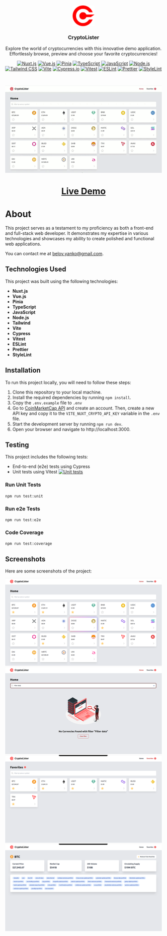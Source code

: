 <p align="center">
<img src="./public/img/logo.svg" alt="CryptoLister" width=70 />
</p>
<h3 align="center">CryptoLister</h3>
<p align="center">Explore the world of cryptocurrencies with this innovative demo application. Effortlessly browse, preview and choose your favorite cryptocurrencies!</p>


<p align="center">
<a href="https://nuxt.com/"><img src="https://img.shields.io/badge/Nuxt.js-%23ffffff.svg?style=for-the-badge&logo=nuxt.js&logoColor=00DC82" alt="Nuxt.js"></a>
<a href="https://vuejs.org/"><img src="https://img.shields.io/badge/Vue.js-%234FC08D.svg?style=for-the-badge&logo=vue.js&logoColor=white" alt="Vue.js"></a>
<a href="https://pinia.vuejs.org/"><img src="https://img.shields.io/badge/Pinia-%23ecb732.svg?style=for-the-badge" alt="Pinia"></a>
<a href="https://www.typescriptlang.org/"><img src="https://img.shields.io/badge/TypeScript-%233178C6.svg?style=for-the-badge&logo=typescript&logoColor=white" alt="TypeScript"></a>
<a href="https://developer.mozilla.org/en-US/docs/Web/JavaScript"><img src="https://img.shields.io/badge/JavaScript-%23F7DF1E.svg?style=for-the-badge&logo=javascript&logoColor=black" alt="JavaScript"></a>
<a href="https://nodejs.org/"><img src="https://img.shields.io/badge/Node.js-%23339933.svg?style=for-the-badge&logo=node.js&logoColor=white" alt="Node.js"></a>
<a href="https://tailwindcss.com/"><img src="https://img.shields.io/badge/Tailwind_CSS-%2306B6D4.svg?style=for-the-badge&logo=tailwind-css&logoColor=white" alt="Tailwind CSS"></a>
<a href="https://vitejs.dev/"><img src="https://img.shields.io/badge/Vite-%23646CFF.svg?style=for-the-badge&logo=vite&logoColor=white" alt="Vite"></a>
<a href="https://www.cypress.io/"><img src="https://img.shields.io/badge/Cypress.io-%2317202C.svg?style=for-the-badge&logo=cypress&logoColor=white" alt="Cypress.io"></a>
<a href="https://vitest.dev/"><img src="https://img.shields.io/badge/Vitest-%236E9F18.svg?style=for-the-badge&logo=vitest&logoColor=white" alt="Vitest"></a>
<a href="https://eslint.org/"><img src="https://img.shields.io/badge/ESLint-%234B32C3.svg?style=for-the-badge&logo=eslint&logoColor=white" alt="ESLint"></a>
<a href="https://prettier.io/"><img src="https://img.shields.io/badge/Prettier-%231A2B34.svg?style=for-the-badge&logo=prettier&logoColor=white" alt="Prettier"></a>
<a href="https://stylelint.io/"><img src="https://img.shields.io/badge/StyleLint-%236B3E99.svg?style=for-the-badge&logo=stylelint&logoColor=white" alt="StyleLint" /></a>
</p>
<br />

<p align="center">
<img src="./screenshots/demo.gif" alt="CryptoLister Demo" />
</p>

<h1 align="center"><a href="https://crypto-loader-nuxt.netlify.app/">Live Demo</a></h1>


# About

This project serves as a testament to my proficiency as both a front-end and full-stack web developer. It demonstrates my expertise in various technologies and showcases my ability to create polished and functional web applications.

You can contact me at [belov.yanko@gmail.com](mailto:belov.yanko@gmail.com).

## Technologies Used

This project was built using the following technologies:

- **Nuxt.js**
- **Vue.js**
- **Pinia**
- **TypeScript**
- **JavaScript**
- **Node.js**
- **Tailwind**
- **Vite**
- **Cypress**
- **Vitest**
- **ESLint**
- **Prettier**
- **StyleLint**

## Installation

To run this project locally, you will need to follow these steps:

1. Clone this repository to your local machine.
2. Install the required dependencies by running `npm install`.
3. Copy the `.env.example` file to `.env`
4. Go to [CoinMarketCap API](https://coinmarketcap.com/api/) and create an account. Then, create a new API key and copy it to the `VITE_NUXT_CRYPTO_API_KEY` variable in the `.env` file. 
5. Start the development server by running `npm run dev`.
6. Open your browser and navigate to http://localhost:3000.

## Testing

This project includes the following tests:

- End-to-end (e2e) tests using Cypress 
- Unit tests using Vitest [![Unit tests](https://github.com/yanko-belov/crypto-lister-nuxt/actions/workflows/node.js.yml/badge.svg)](https://github.com/yanko-belov/crypto-lister-nuxt/actions/workflows/unit-tests.js.yml)

### Run Unit Tests

`npm run test:unit`

### Run e2e Tests

`npm run test:e2e`

### Code Coverage

`npm run test:coverage`

## Screenshots

Here are some screenshots of the project:

![Home](./screenshots/home.png)
![Home List](./screenshots/home-filter-no-data.png)
![Favorites](./screenshots/favorites.png)
![Overview](./screenshots/overview.png)
